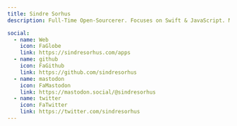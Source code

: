 ```yaml
---
title: Sindre Sorhus
description: Full-Time Open-Sourcerer. Focuses on Swift & JavaScript. Makes macOS apps, CLI tools, npm packages.

social:
  - name: Web
    icon: FaGlobe
    link: https://sindresorhus.com/apps
  - name: github
    icon: FaGithub
    link: https://github.com/sindresorhus
  - name: mastodon
    icon: FaMastodon
    link: https://mastodon.social/@sindresorhus
  - name: twitter
    icon: FaTwitter
    link: https://twitter.com/sindresorhus
---
```

